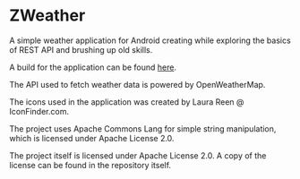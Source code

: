 # ZWeather

A simple weather application for Android creating while exploring the basics of REST API and brushing up old skills.

A build for the application can be found [here](https://github.com/smzoha/ZWeather/blob/master/app/redist/ZWeather.apk).

The API used to fetch weather data is powered by OpenWeatherMap.

The icons used in the application was created by Laura Reen @ IconFinder.com.

The project uses Apache Commons Lang for simple string manipulation, which is licensed under Apache License 2.0.

The project itself is licensed under Apache License 2.0. A copy of the license can be found in the repository itself.
